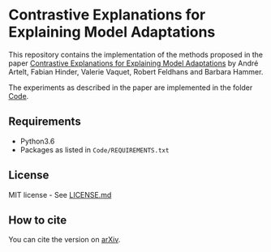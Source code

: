 # Contrastive Explanations for Explaining Model Adaptations

This repository contains the implementation of the methods proposed in the paper [Contrastive Explanations for Explaining Model Adaptations](paper.pdf) by André Artelt, Fabian Hinder, Valerie Vaquet, Robert Feldhans and Barbara Hammer.

The experiments as described in the paper are implemented in the folder [Code](Code/).

## Requirements

- Python3.6
- Packages as listed in `Code/REQUIREMENTS.txt`

## License

MIT license - See [LICENSE.md](LICENSE.md)

## How to cite

You can cite the version on [arXiv](TODO).
